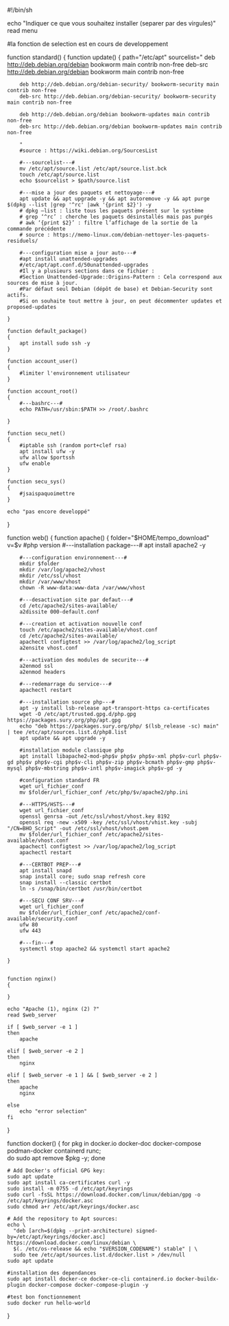 #!/bin/sh

echo "Indiquer ce que vous souhaitez installer (separer par des virgules)"
read menu

#la fonction de selection est en cours de developpement

function standard()
{
	function update()
	{
		path="/etc/apt"
		sourcelist="
		deb http://deb.debian.org/debian bookworm main contrib non-free 
		deb-src http://deb.debian.org/debian bookworm main contrib non-free 

		deb http://deb.debian.org/debian-security/ bookworm-security main contrib non-free
		deb-src http://deb.debian.org/debian-security/ bookworm-security main contrib non-free

		deb http://deb.debian.org/debian bookworm-updates main contrib non-free
		deb-src http://deb.debian.org/debian bookworm-updates main contrib non-free

		"
		#source : https://wiki.debian.org/SourcesList

		#---sourcelist---#
		mv /etc/apt/source.list /etc/apt/source.list.bck
		touch /etc/apt/source.list
		echo $sourcelist > $path/source.list

		#---mise a jour des paquets et nettoyage---#
		apt update && apt upgrade -y && apt autoremove -y && apt purge $(dpkg --list |grep '^rc' |awk '{print $2}') -y
		# dpkg –list : liste tous les paquets présent sur le système
    	# grep ‘^rc’ : cherche les paquets désinstallés mais pas purgés
    	# awk ‘{print $2}’ : filtre l’affichage de la sortie de la commande précédente
    	# source : https://memo-linux.com/debian-nettoyer-les-paquets-residuels/

    	#---configuration mise a jour auto---#
    	#apt install unattended-upgrades
    	#/etc/apt/apt.conf.d/50unattended-upgrades
		#Il y a plusieurs sections dans ce fichier :
		#Section Unattended-Upgrade::Origins-Pattern : Cela correspond aux sources de mise à jour. 
		#Par défaut seul Debian (dépôt de base) et Debian-Security sont actifs. 
		#Si on souhaite tout mettre à jour, on peut décommenter updates et proposed-updates

	}

	function default_package()
	{
		apt install sudo ssh -y
	}

	function account_user()
	{
		#limiter l'environnement utilisateur
	}

	function account_root()
	{
		#---bashrc---#
		echo PATH=/usr/sbin:$PATH >> /root/.bashrc

	}

	function secu_net()
	{
		#iptable ssh (random port+clef rsa)
		apt install ufw -y
		ufw allow $portssh
		ufw enable
	}

	function secu_sys()
	{
		#jsaispaquoimettre
	}

	echo "pas encore developpé"
}

function web()
{
	function apache()
	{
		folder="$HOME/tempo_download"
		v=$v #php version
		#---installation package---#
		apt install apache2 -y

		#---configuration environnement---#
		mkdir $folder
		mkdir /var/log/apache2/vhost
		mkdir /etc/ssl/vhost
		mkdir /var/www/vhost 
		chown -R www-data:www-data /var/www/vhost 

		#---desactivation site par defaut---#
		cd /etc/apache2/sites-available/
		a2dissite 000-default.conf 

		#---creation et activation nouvelle conf
		touch /etc/apache2/sites-available/vhost.conf
		cd /etc/apache2/sites-available/
		apachectl configtest >> /var/log/apache2/log_script
		a2ensite vhost.conf

		#---activation des modules de securite---#
		a2enmod ssl 
		a2enmod headers

		#---redemarrage du service---#
		apachectl restart

		#---installation source php---#
		apt -y install lsb-release apt-transport-https ca-certificates  
		wget -O /etc/apt/trusted.gpg.d/php.gpg https://packages.sury.org/php/apt.gpg  
		echo "deb https://packages.sury.org/php/ $(lsb_release -sc) main" | tee /etc/apt/sources.list.d/php8.list  
		apt update && apt upgrade -y

		#installation module classique php
		apt install libapache2-mod-php$v php$v php$v-xml php$v-curl php$v-gd php$v php$v-cgi php$v-cli php$v-zip php$v-bcmath php$v-gmp php$v-mysql php$v-mbstring php$v-intl php$v-imagick php$v-gd -y

		#configuration standard FR
		wget url_fichier_conf
		mv $folder/url_fichier_conf /etc/php/$v/apache2/php.ini

		#---HTTPS/HSTS---#
		wget url_fichier_conf
		openssl genrsa -out /etc/ssl/vhost/vhost.key 8192  
		openssl req -new -x509 -key /etc/ssl/vhost/vhist.key -subj "/CN=BHO_Script" -out /etc/ssl/vhost/vhost.pem
		mv $folder/url_fichier_conf /etc/apache2/sites-available/vhost.conf
		apachectl configtest >> /var/log/apache2/log_script
		apachectl restart

		#---CERTBOT PREP---#
		apt install snapd  
		snap install core; sudo snap refresh core  
		snap install --classic certbot  
		ln -s /snap/bin/certbot /usr/bin/certbot  

		#---SECU CONF SRV---#
		wget url_fichier_conf
		mv $folder/url_fichier_conf /etc/apache2/conf-available/security.conf
		ufw 80
		ufw 443

		#---fin---#
		systemctl stop apache2 && systemctl start apache2

	}


	function nginx()
	{

	}

	echo "Apache (1), nginx (2) ?"
	read $web_server

	if [ $web_server -e 1 ]
	then
		apache

	elif [ $web_server -e 2 ]
	then
		nginx

	elif [ $web_server -e 1 ] && [ $web_server -e 2 ]
	then
		apache 
		nginx

	else
		echo "error selection"
	fi
}

function docker()
{
	for pkg in docker.io docker-doc docker-compose podman-docker containerd runc; 	
		do sudo apt remove $pkg -y;
	done

	# Add Docker's official GPG key:
	sudo apt update
	sudo apt install ca-certificates curl -y
	sudo install -m 0755 -d /etc/apt/keyrings
	sudo curl -fsSL https://download.docker.com/linux/debian/gpg -o /etc/apt/keyrings/docker.asc
	sudo chmod a+r /etc/apt/keyrings/docker.asc

	# Add the repository to Apt sources:
	echo \
	  "deb [arch=$(dpkg --print-architecture) signed-by=/etc/apt/keyrings/docker.asc] https://download.docker.com/linux/debian \
	  $(. /etc/os-release && echo "$VERSION_CODENAME") stable" | \
	  sudo tee /etc/apt/sources.list.d/docker.list > /dev/null
	sudo apt update 

	#installation des dependances
	sudo apt install docker-ce docker-ce-cli containerd.io docker-buildx-plugin docker-compose docker-compose-plugin -y

	#test bon fonctionnement
	sudo docker run hello-world
}
